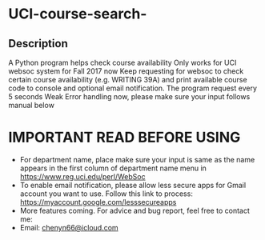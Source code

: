 # UCI-course-search-
## Description 
A Python program helps check course availability
Only works for UCI websoc system for Fall 2017 now 
Keep requesting for websoc to check certain course availability (e.g. WRITING 39A) and print available course code to console and optional email notification.
The program request every 5 seconds
Weak Error handling now, please make sure your input follows manual below 


# IMPORTANT READ BEFORE USING 
- For department name, place make sure your input is same as the name appears in the first column of department name menu in https://www.reg.uci.edu/perl/WebSoc
- To enable email notification, please allow less secure apps for Gmail account you want to use. Follow this link to process: https://myaccount.google.com/lesssecureapps
- More features coming. For advice and bug report, feel free to contact me:
- Email: chenyn66@icloud.com
